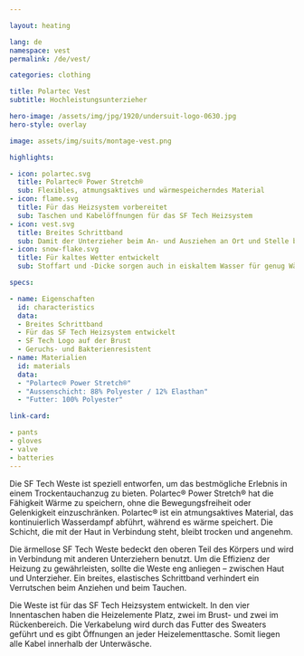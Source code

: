 ```yaml
---

layout: heating

lang: de
namespace: vest
permalink: /de/vest/

categories: clothing

title: Polartec Vest
subtitle: Hochleistungsunterzieher

hero-image: /assets/img/jpg/1920/undersuit-logo-0630.jpg
hero-style: overlay

image: assets/img/suits/montage-vest.png

highlights:

- icon: polartec.svg
  title: Polartec® Power Stretch®
  sub: Flexibles, atmungsaktives und wärmespeicherndes Material
- icon: flame.svg
  title: Für das Heizsystem vorbereitet
  sub: Taschen und Kabelöffnungen für das SF Tech Heizsystem
- icon: vest.svg
  title: Breites Schrittband
  sub: Damit der Unterzieher beim An- und Ausziehen an Ort und Stelle bleibt
- icon: snow-flake.svg
  title: Für kaltes Wetter entwickelt
  sub: Stoffart und -Dicke sorgen auch in eiskaltem Wasser für genug Wärme

specs:

- name: Eigenschaften
  id: characteristics
  data:
  - Breites Schrittband
  - Für das SF Tech Heizsystem entwickelt
  - SF Tech Logo auf der Brust
  - Geruchs- und Bakterienresistent
- name: Materialien
  id: materials
  data:
  - "Polartec® Power Stretch®"
  - "Aussenschicht: 88% Polyester / 12% Elasthan"
  - "Futter: 100% Polyester"

link-card:

- pants
- gloves
- valve
- batteries
---
```


Die SF Tech Weste ist speziell entworfen, um das bestmögliche Erlebnis in einem Trockentauchanzug zu bieten. Polartec® Power Stretch® hat die Fähigkeit Wärme zu speichern, ohne die Bewegungsfreiheit oder Gelenkigkeit einzuschränken. Polartec® ist ein atmungsaktives Material, das kontinuierlich Wasserdampf abführt, während es wärme speichert. Die Schicht, die mit der Haut in Verbindung steht, bleibt trocken und angenehm.

Die ärmellose SF Tech Weste bedeckt den oberen Teil des Körpers und wird in Verbindung mit anderen Unterziehern benutzt. Um die Effizienz der Heizung zu gewährleisten, sollte die Weste eng anliegen – zwischen Haut und Unterzieher. Ein breites, elastisches Schrittband verhindert ein Verrutschen beim Anziehen und beim Tauchen.

Die Weste ist für das SF Tech Heizsystem entwickelt. In den vier Innentaschen haben die Heizelemente Platz, zwei im Brust- und zwei im Rückenbereich. Die Verkabelung wird durch das Futter des Sweaters geführt und es gibt Öffnungen an jeder Heizelementtasche. Somit liegen alle Kabel innerhalb der Unterwäsche.
